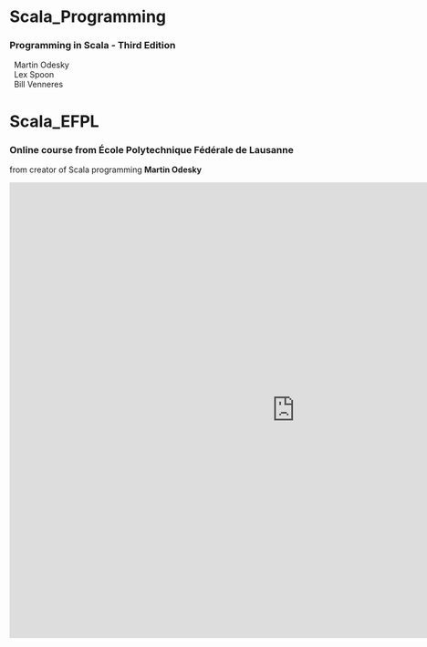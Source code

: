 # Scala_Programming
### Programming in Scala - Third Edition
&nbsp; Martin Odesky  
&nbsp; Lex Spoon  
&nbsp; Bill Venneres  

# Scala_EFPL

### Online course from **École Polytechnique Fédérale de Lausanne**
from creator of Scala programming **Martin Odesky**

<iframe src="https://www.coursera.org/account/accomplishments/certificate/L6PBU7V6Z2S7" style="width:1000px; height:800px;" frameborder="0" allowfullscreen></iframe>
